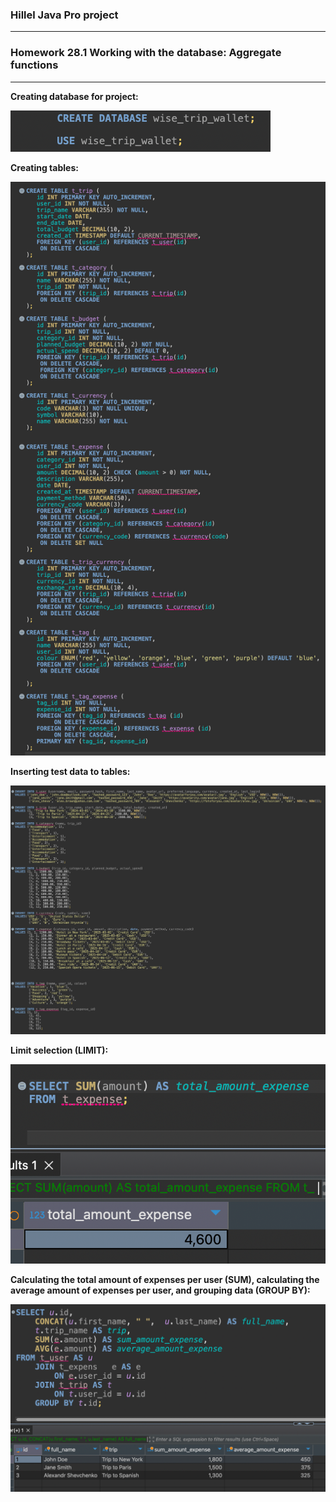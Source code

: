 ### Hillel Java Pro project
***
### Homework 28.1 Working with the database: Aggregate functions
***
__Creating database for project:__

![img.png](img.png)

__Creating tables:__

![img_1.png](img_1.png)

__Inserting test data to tables:__

![img_2.png](img_2.png)

__Limit selection (LIMIT):__

![img_3.png](img_3.png)

__Calculating the total amount of expenses per user (SUM), calculating the average amount of expenses per user, and grouping data (GROUP BY):__

![img_4.png](img_4.png)
